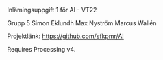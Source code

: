 Inlämingsuppgift 1 för AI - VT22

Grupp 5
Simon Eklundh
Max Nyström
Marcus Wallén

Projektlänk: https://github.com/sfkpmr/AI

Requires Processing v4.
